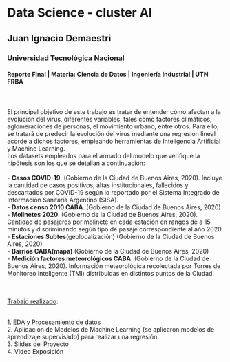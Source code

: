 # Data Science - cluster AI 
## Juan Ignacio Demaestri
### Universidad Tecnológica Nacional 
#### Reporte Final | Materia: Ciencia de Datos | Ingeniería Industrial | UTN FRBA

<br>
<br>
El principal objetivo de este trabajo es tratar de entender cómo afectan a la evolución del virus, diferentes variables, tales como factores climáticos, aglomeraciones de personas, el movimiento urbano, entre otros. Para ello, se tratará de predecir la evolución del virus mediante una regresión lineal acorde a dichos factores, empleando herramientas de Inteligencia Artificial y Machine Learning.

<br>
Los datasets empleados para el armado del modelo que verifique la hipótesis son los que se detallan a continuación:
<br>
<br>
- <b>Casos COVID-19</b>. (Gobierno de la Ciudad de Buenos Aires, 2020). Incluye la cantidad de casos positivos, altas institucionales, fallecidos y descartados por COVID-19 según lo reportado por el Sistema Integrado de Información Sanitaria Argentino (SISA).
<br>
- <b>Datos censo 2010 CABA</b>. (Gobierno de la Ciudad de Buenos Aires, 2020)
<br>
- <b>Molinetes 2020</b>. (Gobierno de la Ciudad de Buenos Aires, 2020). Cantidad de pasajeros por molinete en cada estación en rangos de a 15 minutos y discriminando según tipo de pasaje correspondiente al año 2020.
<br>
- <b>Estaciones Subtes</b>(geolocalización) (Gobierno de la Ciudad de Buenos Aires, 2020)
<br>
- <b>Barrios CABA(mapa)</b> (Gobierno de la Ciudad de Buenos Aires, 2020)
<br>
- <b>Medición factores meteorológicos CABA</b>.  (Gobierno de la Ciudad de Buenos Aires, 2020).  Información meteorológica recolectada por Torres de Monitoreo Inteligente (TMI) distribuidas en distintos puntos de la Ciudad.

<br>
<br>
<br>

<u>Trabajo realizado</u>:

<br>
1. EDA y Procesamiento de datos
<br>
2. Aplicación de Modelos de Machine Learning (se aplicaron modelos de aprendizaje supervisado) para realizar una regresión.
<br>
3. Slides del Proyecto
<br>
4. Video Exposición


